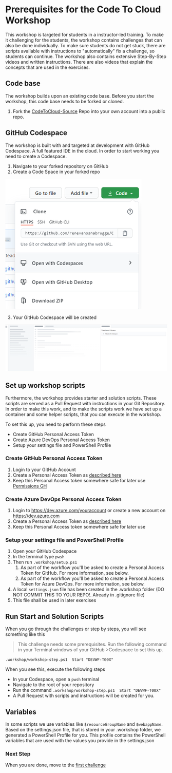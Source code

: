 # Prerequisites for the Code To Cloud Workshop
This workshop is targeted for students in a instructor-led training. To make it challenging for the students, the workshop contains challenges that can also be done individually. To make sure students do not get stuck, there are scripts available with instructions to "automatically" fix a challenge, so students can continue. The workshop also contains extensive Step-By-Step videos and written instructions. There are also videos that explain the concepts that are used in the exercises.

## Code base
The workshop builds upon an existing code base. Before you start the workshop, this code base needs to be forked or cloned. 

1. Fork the [CodeToCloud-Source](https://github.com/xpiritbv/CodeToCloud-Source) Repo into your own account into a public repo.

## GitHub Codespace
The workshop is built with and targeted at development with GitHub Codespace. A full featured IDE in the cloud. In order to start working you need to create a Codespace.

1. Navigate to your forked repository on GitHub
2. Create a Code Space in your forked repo

![](CodeSpace.png)

3. Your GitHub Codespace will be created

![](Codespace-creation.png)

## Set up workshop scripts
Furthermore, the workshop provides starter and solution scripts. These scripts are served as a Pull Request with instructions in your Git Repository. In order to make this work, and to make the scripts work we have set up a container and some helper scripts, that you can execute in the workshop.

To set this up, you need to perform these steps
* Create GitHub Personal Access Token
* Create Azure DevOps Personal Access Token
* Setup your settings file and PowerShell Profile

### Create GitHub Personal Access Token
1. Login to your GitHub Account
1. Create a Personal Access Token as [described here](https://docs.github.com/en/free-pro-team@latest/github/authenticating-to-github/creating-a-personal-access-token)
1. Keep this Personal Access token somewhere safe for later use
[Permissions GH](Permissions-GH.png)

### Create Azure DevOps Personal Access Token
1. Login to https://dev.azure.com/youraccount or create a new account on https://dev.azure.com
1. Create a Personal Access Token as [described here](https://docs.microsoft.com/en-us/azure/devops/organizations/accounts/use-personal-access-tokens-to-authenticate?view=azure-devops&tabs=preview-page)
1. Keep this Personal Access token somewhere safe for later use

### Setup your settings file and PowerShell Profile
1. Open your GitHub Codespace 
1. In the terminal type `pwsh`
1. Then run `.workshop/setup.ps1`
    1. As part of the workflow you'll be asked to create a Personal Access Token for GitHub. For more information, see below.
    2. As part of the workflow you'll be asked to create a Personal Access Token for Azure DevOps. For more information, see below.
1. A local `settings.json` file has been created in the .workshop folder (DO NOT COMMIT THIS TO YOUR REPO!. Already in .gitignore file)
1. This file shall be used in later exercises

## Run Start and Solution Scripts
When you go through the challenges or step by steps, you will see something like this

>This challenge needs some prerequisites. Run the following command in your Terminal windows of your GitHub >Codespace to set this up.
```
.workshop/workshop-step.ps1  Start "DEVWF-T00X"
```
When you see this, execute the following steps

* In your Codespace, open a `pwsh` terminal
* Navigate to the root of your repository 
* Run the command `.workshop/workshop-step.ps1  Start "DEVWF-T00X"`
* A Pull Request with scripts and instructions will be created for you.

## Variables
In some scripts we use variables like `$resourceGroupName` and `$webappName`. Based on the settings.json file, that is stored in your .workshop folder, we generated a PowerShell Profile for you. This profile contains the PowerShell variables that are used with the values you provide in the settings.json

### Next Step
When you are done, move to the [first challenge](/Challenges/Module0-Introduction/Introduction.md)